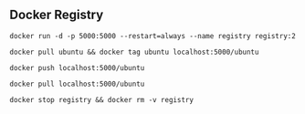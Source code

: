 ## Docker Registry
`docker run -d -p 5000:5000 --restart=always --name registry registry:2`

`docker pull ubuntu && docker tag ubuntu localhost:5000/ubuntu`

`docker push localhost:5000/ubuntu`

`docker pull localhost:5000/ubuntu`

`docker stop registry && docker rm -v registry`